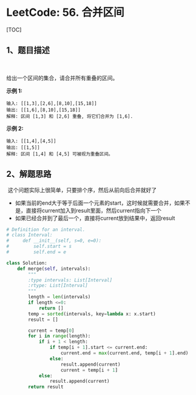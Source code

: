 # LeetCode: 56. 合并区间

[TOC]



## 1、题目描述

​	



给出一个区间的集合，请合并所有重叠的区间。

**示例 1:**

```
输入: [[1,3],[2,6],[8,10],[15,18]]
输出: [[1,6],[8,10],[15,18]]
解释: 区间 [1,3] 和 [2,6] 重叠, 将它们合并为 [1,6].
```

**示例 2:**

```
输入: [[1,4],[4,5]]
输出: [[1,5]]
解释: 区间 [1,4] 和 [4,5] 可被视为重叠区间。
```





## 2、解题思路

​		这个问题实际上很简单，只要排个序，然后从前向后合并就好了

- 如果当前的end大于等于后面一个元素的start，这时候就需要合并，如果不是，直接将current加入到result里面，然后current指向下一个
- 如果已经合并到了最后一个，直接将current放到结果中，返回result



```python
# Definition for an interval.
# class Interval:
#     def __init__(self, s=0, e=0):
#         self.start = s
#         self.end = e

class Solution:
    def merge(self, intervals):
        """
        :type intervals: List[Interval]
        :rtype: List[Interval]
        """
        length = len(intervals)
        if length <=0:
            return []
        temp = sorted(intervals, key=lambda x: x.start)
        result = []

        current = temp[0]
        for i in range(length):
            if i + 1 < length:
                if temp[i + 1].start <= current.end:
                    current.end = max(current.end, temp[i + 1].end)
                else:
                    result.append(current)
                    current = temp[i + 1]
            else:
                result.append(current)
        return result
```

